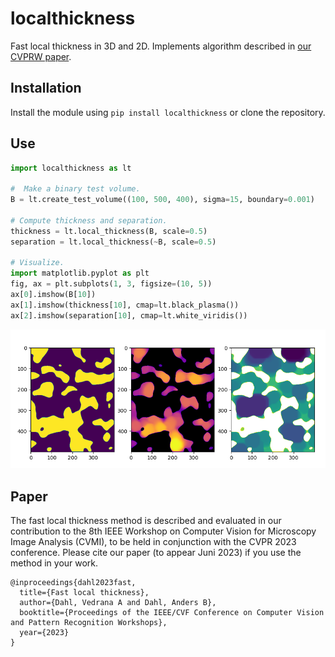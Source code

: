 # localthickness
Fast local thickness in 3D and 2D.
Implements algorithm described in [our CVPRW paper](https://openaccess.thecvf.com/content/CVPR2023W/CVMI/papers/Dahl_Fast_Local_Thickness_CVPRW_2023_paper.pdf).

## Installation
Install the module using ```pip install localthickness``` or clone the repository.

## Use
``` python
import localthickness as lt

#  Make a binary test volume. 
B = lt.create_test_volume((100, 500, 400), sigma=15, boundary=0.001)

# Compute thickness and separation.
thickness = lt.local_thickness(B, scale=0.5)
separation = lt.local_thickness(~B, scale=0.5)

# Visualize.
import matplotlib.pyplot as plt
fig, ax = plt.subplots(1, 3, figsize=(10, 5))
ax[0].imshow(B[10])
ax[1].imshow(thickness[10], cmap=lt.black_plasma())
ax[2].imshow(separation[10], cmap=lt.white_viridis())

```

![](https://github.com/vedranaa/local-thickness/raw/main/mwe_figure.png)


## Paper
The fast local thickness method is described and evaluated in our contribution to the 8th IEEE Workshop on Computer Vision for Microscopy Image Analysis (CVMI), to be held in conjunction with the CVPR 2023 conference. Please cite our paper (to appear Juni 2023) if you use the method in your work.

```
@inproceedings{dahl2023fast,
  title={Fast local thickness},
  author={Dahl, Vedrana A and Dahl, Anders B},
  booktitle={Proceedings of the IEEE/CVF Conference on Computer Vision and Pattern Recognition Workshops},
  year={2023}
}
```

